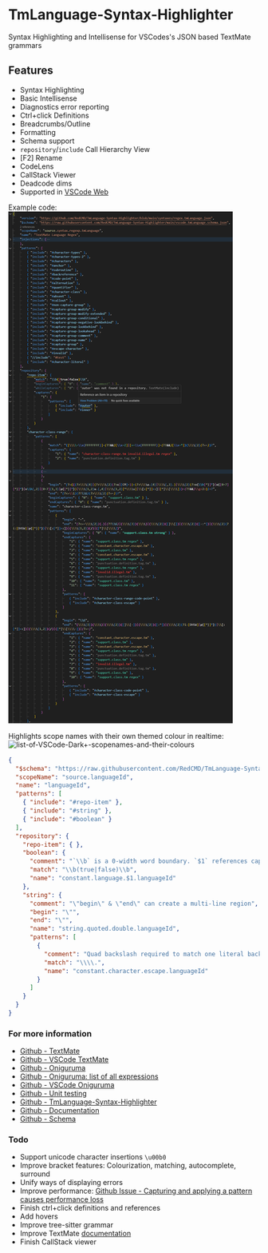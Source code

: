 # TmLanguage-Syntax-Highlighter
Syntax Highlighting and Intellisense for VSCodes's JSON based TextMate grammars

## Features
* Syntax Highlighting
* Basic Intellisense
* Diagnostics error reporting
* Ctrl+click Definitions
* Breadcrumbs/Outline
* Formatting
* Schema support
* `repository`/`include` Call Hierarchy View
* [F2] Rename
* CodeLens
* CallStack Viewer
* Deadcode dims
* Supported in [VSCode Web](https://insiders.vscode.dev/)

Example code:  
![example-code](https://raw.githubusercontent.com/RedCMD/TmLanguage-Syntax-Highlighter/main/images/Example%20Code%20V2.5.png)

Highlights scope names with their own themed colour in realtime:  
![list-of-VSCode-Dark+-scopenames-and-their-colours](https://raw.githubusercontent.com/RedCMD/TmLanguage-Syntax-Highlighter/main/images/VSCode%20Dark+%20theme%20coloured%20scope-names.png)

```json textmate
{
  "$schema": "https://raw.githubusercontent.com/RedCMD/TmLanguage-Syntax-Highlighter/main/vscode.tmLanguage.schema.json",
  "scopeName": "source.languageId",
  "name": "languageId",
  "patterns": [
    { "include": "#repo-item" },
    { "include": "#string" },
    { "include": "#boolean" }
  ],
  "repository": {
    "repo-item": { },
    "boolean": {
      "comment": "`\\b` is a 0-width word boundary. `$1` references capture group 1",
      "match": "\\b(true|false)\\b",
      "name": "constant.language.$1.languageId"
    },
    "string": {
      "comment": "\"begin\" & \"end\" can create a multi-line region",
      "begin": "\"",
      "end": "\"",
      "name": "string.quoted.double.languageId",
      "patterns": [
        {
          "comment": "Quad backslash required to match one literal backslash",
          "match": "\\\\.",
          "name": "constant.character.escape.languageId"
        }
      ]
    }
  }
}
```



### For more information
* [Github - TextMate](https://github.com/textmate/textmate)
* [Github - VSCode TextMate](https://github.com/microsoft/vscode-textmate)
* [Github - Oniguruma](https://github.com/kkos/oniguruma)
* [Github - Oniguruma: list of all expressions](https://github.com/kkos/oniguruma/blob/master/doc/RE)
* [Github - VSCode Oniguruma](https://github.com/microsoft/vscode-oniguruma)
* [Github - Unit testing](https://github.com/PanAeon/vscode-tmgrammar-test)
* [Github - TmLanguage-Syntax-Highlighter](https://github.com/RedCMD/TmLanguage-Syntax-Highlighter)
* [Github - Documentation](https://github.com/RedCMD/TmLanguage-Syntax-Highlighter/blob/main/documentation/index.md)
* [Github - Schema](https://github.com/RedCMD/TmLanguage-Syntax-Highlighter/blob/main/vscode.tmLanguage.schema.json)


### Todo
* Support unicode character insertions `\u00b0`
* Improve bracket features: Colourization, matching, autocomplete, surround
* Unify ways of displaying errors
* Improve performance: [Github Issue - Capturing and applying a pattern causes performance loss](https://github.com/microsoft/vscode-textmate/issues/167)
* Finish ctrl+click definitions and references
* Add hovers
* Improve tree-sitter grammar
* Improve TextMate [documentation](https://github.com/RedCMD/TmLanguage-Syntax-Highlighter/blob/main/documentation/index.md)
* Finish CallStack viewer